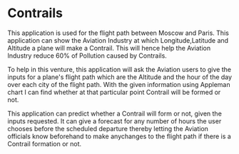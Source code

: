 # Contrails
This application is used for the flight path between Moscow and Paris. This application can show the Aviation Industry at which Longitude,Latitude and Altitude a plane will make a Contrail. This will hence help the Aviation Industry reduce 60% of Pollution caused by Contrails.

To help in this venture, this application will ask the Aviation users to give the inputs for a plane's flight path which are the Altitude and the hour of the day over each city of the flight path. With the given information using Appleman chart I can find whether at that particular point Contrail will be formed or not.

This application can predict whether a Contrail will form or not, given the inputs requested. It can give a forecast for any number of hours the user chooses before the scheduled departure thereby letting the Aviation officials know beforehand to make anychanges to the flight path if there is a Contrail formation or not.
